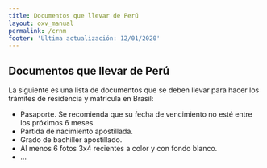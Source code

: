 ```yaml
---
title: Documentos que llevar de Perú
layout: oxv_manual
permalink: /crnm
footer: 'Última actualización: 12/01/2020'
---
```


## Documentos que llevar de Perú

La siguiente es una lista de documentos que se deben llevar para hacer los trámites de residencia y matrícula en Brasil:

* Pasaporte. Se recomienda que su fecha de vencimiento no esté entre los próximos 6 meses.
* Partida de nacimiento apostillada.
* Grado de bachiller apostillado.
* Al menos 6 fotos 3x4 recientes a color y con fondo blanco.
* ...